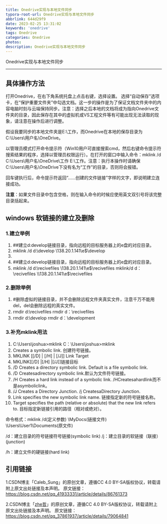 ```yaml
---
title: Onedrive实现与本地文件同步
typora-root-url: Onedrive实现与本地文件同步
abbrlink: 644d29f9
date: 2023-02-25 13:31:02
keywords: 'onedrive'
tags: Onedrive
categories: Onedrive
photos:
description: Onedrive实现与本地文件同步
---
```


Onedrive实现与本地文件同步

<!--more-->

------



## 具体操作方法

打开Onedrive，在右下角系统托盘上点击右键，选择设置。
选择“自动保存”选项卡，在“保护重要文件夹”中勾选文档。这一步的操作是为了保证文档文件夹中的内容电脑时刻与云端保持同步。注意：选择之后本地的文档将成为指向Onedrive文件夹的目录，因此保存在其中的虚拟机或VS工程文件等有可能出现无法读取的现象，请注意在操作后进行调整。

假设我要同步的本地文件夹是E:\工作，而Onedrive在本地的保存目录为C:\Users\用户名\OneDrive。

以管理员模式打开命令提示符（Win10用户可直接搜索cmd，然后右键命令提示符搜索结果的程序，选择以管理员权限运行）。在打开的窗口中输入命令：mklink /d C:\Users\用户名\OneDrive\工作 E:\工作。注意：执行本操作时请确保C:\Users\用户名\OneDrive下没有名为“工作”的目录，否则将会报错。

回车键执行后，命令提示符返回“……创建的文件链接”字样的文字，即说明建立连接成功。

**注意**：如果文件目录中包含空格，则在输入命令的时候应使用英文双引号将该完整目录括起来。

## windows 软链接的建立及删除        

### 1.建立举例

1. \##建立d:develop链接目录，指向远程的目标服务器上的e盘的对应目录。
2. mklink /d d:\develop \\138.20.1.141\e$\develop
3. 
4. \##建立d:develop链接目录，指向远程的目标服务器上的e盘的对应目录。
5. mklink /d d:\recivefiles \\138.20.1.141\e$\recivefiles
   mklink/d d：\recivefiles \\138.20.1.141\e$\recivefiles

### 2.删除举例

1. \#删除虚拟的链接目录，并不会删除远程文件夹真实文件，注意千万不能用del，del会删除远程的真实文件。
2. rmdir d:\recivefiles rmdir d：\recivefiles
3. rmdir d:\develop rmdir d：\development

### 3.补充mklink用法

1. C:\Users\joshua>mklink C：\Users\joshua>mklink
2. Creates a symbolic link. 创建符号链接。
3. MKLINK [[/D] | [/H] | [/J]] Link Target
4. MKLINK[[/D] |[/H] |[/J]]链接目标
5.  /D Creates a directory symbolic link. Default is a file symbolic link.
6.  /D Createsadirectory symbolic link.默认为文件符号链接。
7.  /H Creates a hard link instead of a symbolic link.
   /HCreatesahardlink而不是asymboliclink。
8. /J Creates a Directory Junction. /j CreatesaDirectory Junction.   
10. Link specifies the new symbolic link name. 
    链接指定新的符号链接名称。
11. Target specifies the path (relative or absolute) that the new link refers to.
    目标指定新链接引用的路径（相对或绝对）。

命令格式：mklink /d(定义参数) \MyDocs(链接文件) \Users\User1\Documents(原文件)

/d：建立目录的符号链接符号链接(symbolic link)
/j：建立目录的软链接（联接）(junction)

/h：建立文件的硬链接(hard link)

## 引用链接

1.CSDN博主「Caleb_Sung」的原创文章，遵循CC 4.0 BY-SA版权协议，转载请附上原文出处链接及本声明。
原文链接：https://blog.csdn.net/qq_41933331/article/details/86761373

2.CSDN博主「[zhe哲](https://blog.csdn.net/qq_37861937)」的原创文章，遵循CC 4.0 BY-SA版权协议，转载请附上原文出处链接及本声明。
原文链接：https://blog.csdn.net/qq_37861937/article/details/79064841